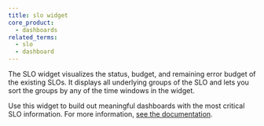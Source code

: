 ```yaml
---
title: slo widget
core_product:
  - dashboards
related_terms:
  - slo
  - dashboard
---
```

The SLO widget visualizes the status, budget, and remaining error budget of the existing SLOs. It displays all underlying groups of the SLO and lets you sort the groups by any of the time windows in the widget. 

Use this widget to build out meaningful dashboards with the most critical SLO information. For more information, <a href="/dashboards/widgets/performance_reliability/slo/">see the documentation</a>.